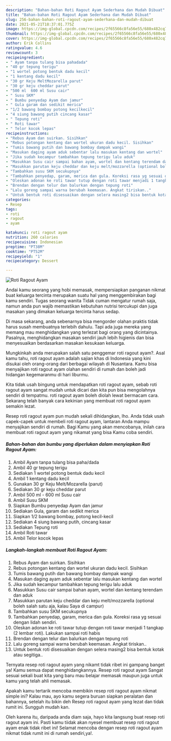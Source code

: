 ```yaml
---
description: "Bahan-bahan Roti Ragout Ayam Sederhana dan Mudah Dibuat"
title: "Bahan-bahan Roti Ragout Ayam Sederhana dan Mudah Dibuat"
slug: 256-bahan-bahan-roti-ragout-ayam-sederhana-dan-mudah-dibuat
date: 2021-05-21T18:37:01.775Z
image: https://img-global.cpcdn.com/recipes/2f65566c8fa56e55/680x482cq70/roti-ragout-ayam-foto-resep-utama.jpg
thumbnail: https://img-global.cpcdn.com/recipes/2f65566c8fa56e55/680x482cq70/roti-ragout-ayam-foto-resep-utama.jpg
cover: https://img-global.cpcdn.com/recipes/2f65566c8fa56e55/680x482cq70/roti-ragout-ayam-foto-resep-utama.jpg
author: Erik Collins
ratingvalue: 4.6
reviewcount: 3
recipeingredient:
- " Ayam tanpa tulang bisa pahadada"
- "40 gr tepung terigu"
- "1 wortel potong bentuk dadu kecil"
- "1 kentang dadu kecil"
- "30 gr Keju MeltMozarella parut"
- "30 gr keju cheddar parut"
- "500 ml  600 ml Susu cair"
- " Susu SKM"
- " Bumbu penyedap Ayam dan jamur"
- " Gula garam dan sedikit merica"
- "1/2 bawang bombay potong kecilkecil"
- "4 siung bawang putih cincang kasar"
- " Tepung roti"
- " Roti tawar"
- " Telor kocok lepas"
recipeinstructions:
- "Rebus Ayam dan suirkan. Sisihkan"
- "Rebus potongan kentang dan wortel ukuran dadu kecil. Sisihkan"
- "Tumis bawang putih dan bawang bombay dampak wangi"
- "Masukan daging ayam aduk sebentar lalu masukan kentang dan wortel"
- "Jika sudah kecampur tambahkan tepung terigu lalu aduk"
- "Masukkan Susu cair sampai bahan ayam, wortel dan kentang terendam dan aduk"
- "Masukkan parutan keju cheddar dan keju melt/mozzarella (optional boleh salah satu aja, kalau Saya di campur)"
- "Tambahkan susu SKM secukupnya"
- "Tambahkan penyedap, garam, merica dan gula. Koreksi rasa yg sesuai dengan lidah sendiri."
- "Oleskan adonan ke roti tawar tutup dengan roti tawar menjadi 1 tangkap (2 lembar roti). Lakukan sampai roti habis"
- "Brendan dengan telur dan balurkan dengan tepung roti"
- "Lalu goreng sampai warna berubah keemasan. Angkat tiriskan.."
- "Untuk bentuk roti disesuaikan dengan selera masing2 bisa bentuk kotak atau segitiga.."
categories:
- Resep
tags:
- roti
- ragout
- ayam

katakunci: roti ragout ayam 
nutrition: 260 calories
recipecuisine: Indonesian
preptime: "PT38M"
cooktime: "PT52M"
recipeyield: "1"
recipecategory: Dessert

---
```



![Roti Ragout Ayam](https://img-global.cpcdn.com/recipes/2f65566c8fa56e55/680x482cq70/roti-ragout-ayam-foto-resep-utama.jpg)

Andai kamu seorang yang hobi memasak, mempersiapkan panganan nikmat buat keluarga tercinta merupakan suatu hal yang menggembirakan bagi kamu sendiri. Tugas seorang  wanita Tidak cuman mengatur rumah saja, namun anda pun wajib memastikan kebutuhan nutrisi tercukupi dan juga masakan yang dimakan keluarga tercinta harus sedap.

Di masa  sekarang, anda sebenarnya bisa mengorder olahan praktis tidak harus susah membuatnya terlebih dahulu. Tapi ada juga mereka yang memang mau menghidangkan yang terlezat bagi orang yang dicintainya. Pasalnya, menghidangkan masakan sendiri jauh lebih higienis dan bisa menyesuaikan berdasarkan masakan kesukaan keluarga. 



Mungkinkah anda merupakan salah satu penggemar roti ragout ayam?. Asal kamu tahu, roti ragout ayam adalah sajian khas di Indonesia yang kini disukai oleh orang-orang dari berbagai wilayah di Nusantara. Kamu bisa menyajikan roti ragout ayam olahan sendiri di rumah dan boleh jadi hidangan kegemaranmu di hari liburmu.

Kita tidak usah bingung untuk mendapatkan roti ragout ayam, sebab roti ragout ayam sangat mudah untuk dicari dan kita pun bisa mengolahnya sendiri di tempatmu. roti ragout ayam boleh diolah lewat bermacam cara. Sekarang telah banyak cara kekinian yang membuat roti ragout ayam semakin lezat.

Resep roti ragout ayam pun mudah sekali dihidangkan, lho. Anda tidak usah capek-capek untuk membeli roti ragout ayam, lantaran Anda mampu menyajikan sendiri di rumah. Bagi Kamu yang akan mencobanya, inilah cara membuat roti ragout ayam yang nikamat yang bisa Kamu coba sendiri.

<!--inarticleads1-->

##### Bahan-bahan dan bumbu yang diperlukan dalam menyiapkan Roti Ragout Ayam:

1. Ambil  Ayam tanpa tulang bisa paha/dada
1. Ambil 40 gr tepung terigu
1. Sediakan 1 wortel potong bentuk dadu kecil
1. Ambil 1 kentang dadu kecil
1. Gunakan 30 gr Keju Melt/Mozarella (parut)
1. Sediakan 30 gr keju cheddar parut
1. Ambil 500 ml - 600 ml Susu cair
1. Ambil  Susu SKM
1. Siapkan  Bumbu penyedap Ayam dan jamur
1. Sediakan  Gula, garam dan sedikit merica
1. Siapkan 1/2 bawang bombay, potong kecil-kecil
1. Sediakan 4 siung bawang putih, cincang kasar
1. Sediakan  Tepung roti
1. Ambil  Roti tawar
1. Ambil  Telor kocok lepas




<!--inarticleads2-->

##### Langkah-langkah membuat Roti Ragout Ayam:

1. Rebus Ayam dan suirkan. Sisihkan
1. Rebus potongan kentang dan wortel ukuran dadu kecil. Sisihkan
1. Tumis bawang putih dan bawang bombay dampak wangi
1. Masukan daging ayam aduk sebentar lalu masukan kentang dan wortel
1. Jika sudah kecampur tambahkan tepung terigu lalu aduk
1. Masukkan Susu cair sampai bahan ayam, wortel dan kentang terendam dan aduk
1. Masukkan parutan keju cheddar dan keju melt/mozzarella (optional boleh salah satu aja, kalau Saya di campur)
1. Tambahkan susu SKM secukupnya
1. Tambahkan penyedap, garam, merica dan gula. Koreksi rasa yg sesuai dengan lidah sendiri.
1. Oleskan adonan ke roti tawar tutup dengan roti tawar menjadi 1 tangkap (2 lembar roti). Lakukan sampai roti habis
1. Brendan dengan telur dan balurkan dengan tepung roti
1. Lalu goreng sampai warna berubah keemasan. Angkat tiriskan..
1. Untuk bentuk roti disesuaikan dengan selera masing2 bisa bentuk kotak atau segitiga..




Ternyata resep roti ragout ayam yang nikamt tidak ribet ini gampang banget ya! Kamu semua dapat menghidangkannya. Resep roti ragout ayam Sangat sesuai sekali buat kita yang baru mau belajar memasak maupun juga untuk kamu yang telah ahli memasak.

Apakah kamu tertarik mencoba membikin resep roti ragout ayam nikmat simple ini? Kalau mau, ayo kamu segera buruan siapkan peralatan dan bahannya, setelah itu bikin deh Resep roti ragout ayam yang lezat dan tidak rumit ini. Sungguh mudah kan. 

Oleh karena itu, daripada anda diam saja, hayo kita langsung buat resep roti ragout ayam ini. Pasti kamu tiidak akan nyesel membuat resep roti ragout ayam enak tidak ribet ini! Selamat mencoba dengan resep roti ragout ayam nikmat tidak rumit ini di rumah sendiri,ya!.

